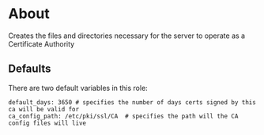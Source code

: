 # About

Creates the files and directories necessary for the server to operate as a Certificate Authority

## Defaults

There are two default variables in this role: 

```
default_days: 3650 # specifies the number of days certs signed by this ca will be valid for
ca_config_path: /etc/pki/ssl/CA  # specifies the path will the CA config files will live 
```